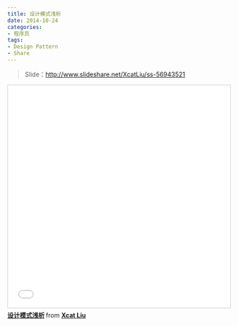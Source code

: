 ```yaml
---
title: 设计模式浅析
date: 2014-10-24
categories:
- 程序员
tags:
- Design Pattern
- Share
---
```


> Slide：http://www.slideshare.net/XcatLiu/ss-56943521

<iframe src="//www.slideshare.net/slideshow/embed_code/key/HIUYjOBgGs1cX9" width="620" height="504" frameborder="0" marginwidth="0" marginheight="0" scrolling="no" style="border:1px solid #CCC; border-width:1px; margin-bottom:5px; max-width: 100%;" allowfullscreen> </iframe> <div style="margin-bottom:5px"> <strong> <a href="//www.slideshare.net/XcatLiu/ss-56943521" title="设计模式浅析" target="_blank">设计模式浅析</a> </strong> from <strong><a href="//www.slideshare.net/XcatLiu" target="_blank">Xcat Liu</a></strong> </div>
